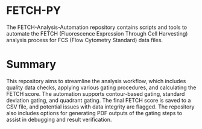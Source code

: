 # FETCH-PY
The FETCH-Analysis-Automation repository contains scripts and tools to automate the FETCH (Fluorescence Expression Through Cell Harvesting) analysis process for FCS (Flow Cytometry Standard) data files.
# Summary
This repository aims to streamline the analysis workflow, which includes quality data checks, applying various gating procedures, and calculating the FETCH score. The automation supports contour-based gating, standard deviation gating, and quadrant gating. The final FETCH score is saved to a CSV file, and potential issues with data integrity are flagged. The repository also includes options for generating PDF outputs of the gating steps to assist in debugging and result verification.